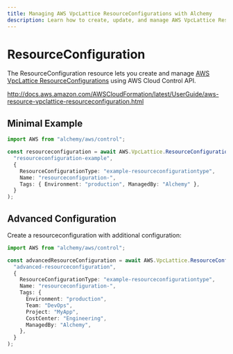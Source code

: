 ```yaml
---
title: Managing AWS VpcLattice ResourceConfigurations with Alchemy
description: Learn how to create, update, and manage AWS VpcLattice ResourceConfigurations using Alchemy Cloud Control.
---
```


# ResourceConfiguration

The ResourceConfiguration resource lets you create and manage [AWS VpcLattice ResourceConfigurations](https://docs.aws.amazon.com/vpclattice/latest/userguide/) using AWS Cloud Control API.

http://docs.aws.amazon.com/AWSCloudFormation/latest/UserGuide/aws-resource-vpclattice-resourceconfiguration.html

## Minimal Example

```ts
import AWS from "alchemy/aws/control";

const resourceconfiguration = await AWS.VpcLattice.ResourceConfiguration(
  "resourceconfiguration-example",
  {
    ResourceConfigurationType: "example-resourceconfigurationtype",
    Name: "resourceconfiguration-",
    Tags: { Environment: "production", ManagedBy: "Alchemy" },
  }
);
```

## Advanced Configuration

Create a resourceconfiguration with additional configuration:

```ts
import AWS from "alchemy/aws/control";

const advancedResourceConfiguration = await AWS.VpcLattice.ResourceConfiguration(
  "advanced-resourceconfiguration",
  {
    ResourceConfigurationType: "example-resourceconfigurationtype",
    Name: "resourceconfiguration-",
    Tags: {
      Environment: "production",
      Team: "DevOps",
      Project: "MyApp",
      CostCenter: "Engineering",
      ManagedBy: "Alchemy",
    },
  }
);
```

